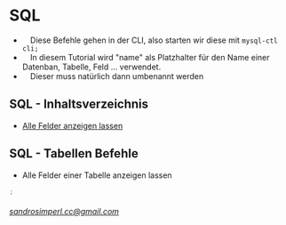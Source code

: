 # SQL
* &emsp;Diese Befehle gehen in der CLI, also starten wir diese mit `` mysql-ctl cli; ``<br />
* &emsp;In diesem Tutorial wird "name" als Platzhalter für den Name einer Datenban, Tabelle, Feld ... verwendet.<br />
* &emsp;Dieser muss natürlich dann umbenannt werden<br />

## SQL - Inhaltsverzeichnis
* <a href="#l1">Alle Felder anzeigen lassen</a><br />

## SQL - Tabellen Befehle
* <a name="l1">Alle Felder einer Tabelle anzeigen lassen</a><br />
```yaml
;
```



###### sandrosimperl.cc@gmail.com
